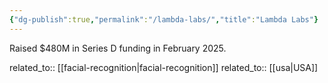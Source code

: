 ```yaml
---
{"dg-publish":true,"permalink":"/lambda-labs/","title":"Lambda Labs"}
---
```



Raised $480M in Series D funding in February 2025.

related_to:: [[facial-recognition\|facial-recognition]]
related_to:: [[usa\|USA]]
